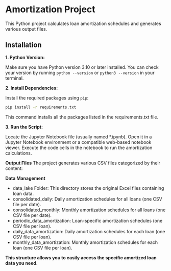 # Amortization Project

This Python project calculates loan amortization schedules and generates various output files.

## Installation

**1. Python Version:**

Make sure you have Python version 3.10 or later installed. You can check your version by running `python --version` or `python3 --version` in your terminal.

**2. Install Dependencies:**

Install the required packages using `pip`:

```bash
pip install -r requirements.txt
```
This command installs all the packages listed in the requirements.txt file.

**3. Run the Script:**

Locate the Jupyter Notebook file (usually named *.ipynb).
Open it in a Jupyter Notebook environment or a compatible web-based notebook viewer.
Execute the code cells in the notebook to run the amortization calculations.


**Output Files**
The project generates various CSV files categorized by their content:

**Data Management**
* data_lake Folder: This directory stores the original Excel files containing loan data.
* consolidated_daily: Daily amortization schedules for all loans (one CSV file per date).
* consolidated_monthly: Monthly amortization schedules for all loans (one CSV file per date).
* periodic_data_amortization: Loan-specific amortization schedules (one CSV file per loan).
* daily_data_amortization: Daily amortization schedules for each loan (one CSV file per loan).
* monthly_data_amortization: Monthly amortization schedules for each loan (one CSV file per loan).

__This structure allows you to easily access the specific amortized loan data you need.__

